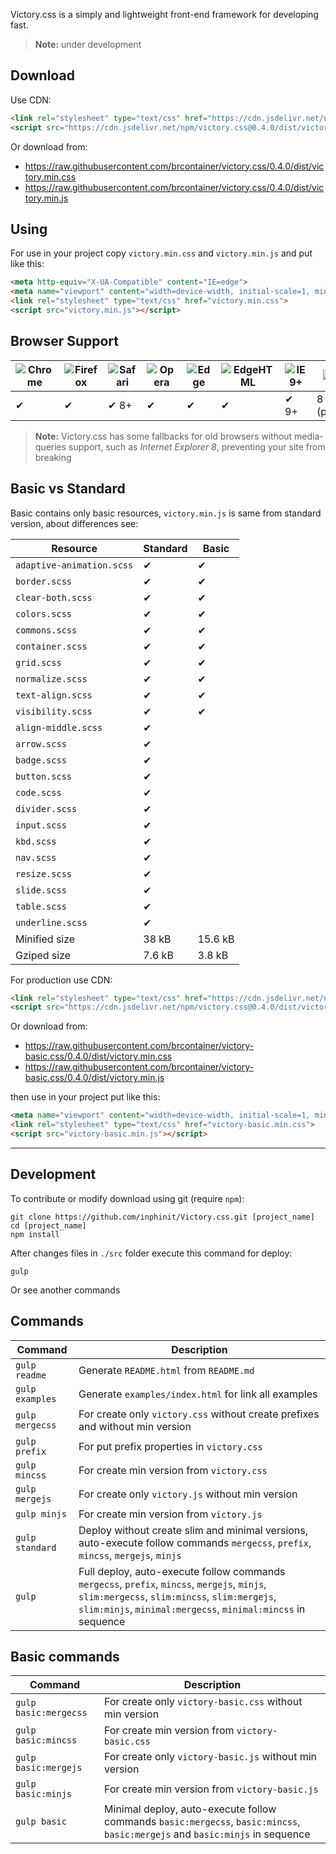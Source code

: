 Victory.css is a simply and lightweight front-end framework for developing fast.

> **Note:** under development

## Download

Use CDN:

```html
<link rel="stylesheet" type="text/css" href="https://cdn.jsdelivr.net/npm/victory.css@0.4.0/dist/victory.min.css">
<script src="https://cdn.jsdelivr.net/npm/victory.css@0.4.0/dist/victory.min.js></script>
```

Or download from:

- https://raw.githubusercontent.com/brcontainer/victory.css/0.4.0/dist/victory.min.css
- https://raw.githubusercontent.com/brcontainer/victory.css/0.4.0/dist/victory.min.js

## Using

For use in your project copy `victory.min.css` and `victory.min.js` and put like this:

```html
<meta http-equiv="X-UA-Compatible" content="IE=edge">
<meta name="viewport" content="width=device-width, initial-scale=1, minimum-scale=1, maximum-scale=1, user-scalable=0">
<link rel="stylesheet" type="text/css" href="victory.min.css">
<script src="victory.min.js"></script>
```

## Browser Support

![Chrome][1] | ![Firefox][2] | ![Safari][3] | ![Opera][4] | ![Edge][5] | ![EdgeHTML][6] | ![IE9+][7] | ![IE8][8]
--- | --- | --- | --- | --- | --- | --- | ---
✔ | ✔ | ✔ 8+ | ✔ | ✔ | ✔ | ✔ 9+ | 8 (partial)

> **Note:** Victory.css has some fallbacks for old browsers without media-queries support, such as *Internet Explorer 8*, preventing your site from breaking

## Basic vs Standard

Basic contains only basic resources, `victory.min.js` is same from standard version, about differences see:

Resource | Standard | Basic
--- | --- | ---
`adaptive-animation.scss` | ✔ | ✔
`border.scss` | ✔ |✔
`clear-both.scss` | ✔ | ✔
`colors.scss` | ✔ | ✔
`commons.scss` | ✔ | ✔
`container.scss` | ✔ | ✔
`grid.scss` | ✔ | ✔
`normalize.scss` | ✔ | ✔
`text-align.scss` | ✔ | ✔
`visibility.scss` | ✔ | ✔
`align-middle.scss` | ✔
`arrow.scss` | ✔
`badge.scss` | ✔
`button.scss` | ✔
`code.scss` | ✔
`divider.scss` | ✔
`input.scss` | ✔
`kbd.scss` | ✔
`nav.scss` | ✔
`resize.scss` | ✔
`slide.scss` | ✔
`table.scss` | ✔
`underline.scss` | ✔
Minified size  | 38 kB | 15.6 kB
Gziped size | 7.6 kB | 3.8 kB

For production use CDN:

```html
<link rel="stylesheet" type="text/css" href="https://cdn.jsdelivr.net/npm/victory-basic.css@0.4.0/dist/victory.min.css">
<script src="https://cdn.jsdelivr.net/npm/victory.css@0.4.0/dist/victory-basic.min.js></script>
```

Or download from:

- https://raw.githubusercontent.com/brcontainer/victory-basic.css/0.4.0/dist/victory.min.css
- https://raw.githubusercontent.com/brcontainer/victory-basic.css/0.4.0/dist/victory.min.js

then use in your project put like this:

```html
<meta name="viewport" content="width=device-width, initial-scale=1, minimum-scale=1, maximum-scale=1, user-scalable=0">
<link rel="stylesheet" type="text/css" href="victory-basic.min.css">
<script src="victory-basic.min.js"></script>
```

---

## Development

To contribute or modify download using git (require `npm`):

```
git clone https://github.com/inphinit/Victory.css.git [project_name]
cd [project_name]
npm install
```

After changes files in `./src` folder execute this command for deploy:

```
gulp
```

Or see another commands

## Commands

Command | Description
---|---
`gulp readme` | Generate `README.html` from `README.md`
`gulp examples` | Generate `examples/index.html` for link all examples
`gulp mergecss` | For create only `victory.css` without create prefixes and without min version
`gulp prefix` | For put prefix properties in `victory.css`
`gulp mincss` | For create min version from `victory.css`
`gulp mergejs` | For create only `victory.js` without min version
`gulp minjs` | For create min version from `victory.js`
`gulp standard` | Deploy without create slim and minimal versions, auto-execute follow commands `mergecss`, `prefix`, `mincss`, `mergejs`, `minjs`
`gulp` | Full deploy, auto-execute follow commands `mergecss`, `prefix`, `mincss`, `mergejs`, `minjs`, `slim:mergecss`, `slim:mincss`, `slim:mergejs`, `slim:minjs`, `minimal:mergecss`, `minimal:mincss` in sequence

## Basic commands

Command | Description
---|---
`gulp basic:mergecss` | For create only `victory-basic.css` without min version
`gulp basic:mincss` | For create min version from `victory-basic.css`
`gulp basic:mergejs` | For create only `victory-basic.js` without min version
`gulp basic:minjs` | For create min version from `victory-basic.js`
`gulp basic` | Minimal deploy, auto-execute follow commands `basic:mergecss`, `basic:mincss`, `basic:mergejs` and `basic:minjs` in sequence


[1]: https://raw.github.com/alrra/browser-logos/master/src/chrome/chrome_48x48.png
[2]: https://raw.github.com/alrra/browser-logos/master/src/firefox/firefox_48x48.png
[3]: https://raw.github.com/alrra/browser-logos/master/src/safari/safari_48x48.png
[4]: https://raw.github.com/alrra/browser-logos/master/src/opera/opera_48x48.png
[5]: https://raw.github.com/alrra/browser-logos/master/src/edge/edge_48x48.png
[6]: https://raw.github.com/alrra/browser-logos/master/src/archive/edge_12-18/edge_12-18_48x48.png
[7]: https://raw.github.com/alrra/browser-logos/master/src/archive/internet-explorer_9-11/internet-explorer_9-11_48x48.png
[8]: https://raw.github.com/alrra/browser-logos/master/src/archive/internet-explorer_7-8/internet-explorer_7-8_48x48.png
